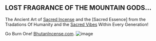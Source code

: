 ## LOST FRAGRANCE OF THE MOUNTAIN GODS...

The Ancient Art of [Sacred Incense](http://home.sacredincense/) and the [Sacred Essence] from the Tradations Of Humanity and the [Sacred Vibes](http://home.sacredvibes/) Within Every Generation!

Go Burn One! [BhutanIncense.com](https://www.bhutanincense.com/). 
![image](https://user-images.githubusercontent.com/37987346/96677782-4b783000-133e-11eb-842e-d34871c3ea9e.png)
